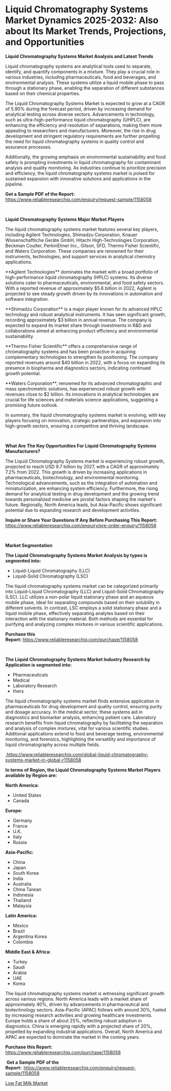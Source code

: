 <p><h1>Liquid Chromatography Systems Market Dynamics 2025-2032: Also about Its Market Trends, Projections, and Opportunities</h1></p><p><strong>Liquid Chromatography Systems Market Analysis and Latest Trends</strong></p>
<p><p>Liquid chromatography systems are analytical tools used to separate, identify, and quantify components in a mixture. They play a crucial role in various industries, including pharmaceuticals, food and beverages, and environmental analysis. These systems utilize a liquid mobile phase to pass through a stationary phase, enabling the separation of different substances based on their chemical properties.</p><p>The Liquid Chromatography Systems Market is expected to grow at a CAGR of 5.90% during the forecast period, driven by increasing demand for analytical testing across diverse sectors. Advancements in technology, such as ultra-high-performance liquid chromatography (UHPLC), are enhancing the efficiency and resolution of separations, making them more appealing to researchers and manufacturers. Moreover, the rise in drug development and stringent regulatory requirements are further propelling the need for liquid chromatography systems in quality control and assurance processes.</p><p>Additionally, the growing emphasis on environmental sustainability and food safety is prompting investments in liquid chromatography for contaminant analysis and quality monitoring. As industries continue to prioritize precision and efficiency, the liquid chromatography systems market is poised for sustained expansion with innovative solutions and applications in the pipeline.</p></p>
<p><strong>Get a Sample PDF of the Report:&nbsp;</strong> <a href="https://www.reliableresearchiq.com/enquiry/request-sample/1158058?utm_campaign=3023&utm_medium=2&utm_source=Github&utm_content=ia&utm_term=05032025&utm_id=liquid-chromatography-systems">https://www.reliableresearchiq.com/enquiry/request-sample/1158058</a></p>
<p>&nbsp;</p>
<p><strong>Liquid Chromatography Systems Major Market Players</strong></p>
<p><p>The liquid chromatography systems market features several key players, including Agilent Technologies, Shimadzu Corporation, Knauer Wissenschaftliche Geräte GmbH, Hitachi High-Technologies Corporation, Beckman Coulter, PerkinElmer Inc., Gilson, SFD, Thermo Fisher Scientific, and Waters Corporation. These companies are renowned for their instruments, technologies, and support services in analytical chemistry applications.</p><p>**Agilent Technologies** dominates the market with a broad portfolio of high-performance liquid chromatography (HPLC) systems. Its diverse solutions cater to pharmaceuticals, environmental, and food safety sectors. With a reported revenue of approximately $5.6 billion in 2022, Agilent is projected to see steady growth driven by its innovations in automation and software integration.</p><p>**Shimadzu Corporation** is a major player known for its advanced HPLC technology and robust analytical instruments. It has seen significant growth, recording approximately $3 billion in annual revenue. The company is expected to expand its market share through investments in R&D and collaborations aimed at enhancing product efficiency and environmental sustainability.</p><p>**Thermo Fisher Scientific** offers a comprehensive range of chromatography systems and has been proactive in acquiring complementary technologies to strengthen its positioning. The company reported revenues around $40 billion in 2022, with a focus on expanding its presence in biopharma and diagnostics sectors, indicating continued growth potential.</p><p>**Waters Corporation**, renowned for its advanced chromatographic and mass spectrometric solutions, has experienced robust growth with revenues close to $2 billion. Its innovations in analytical technologies are crucial for life sciences and materials science applications, suggesting a promising future outlook.</p><p>In summary, the liquid chromatography systems market is evolving, with key players focusing on innovation, strategic partnerships, and expansion into high-growth sectors, ensuring a competitive and thriving landscape.</p></p>
<p>&nbsp;</p>
<p><strong>What Are The Key Opportunities For Liquid Chromatography Systems Manufacturers?</strong></p>
<p><p>The Liquid Chromatography Systems market is experiencing robust growth, projected to reach USD 9.7 billion by 2027, with a CAGR of approximately 7.2% from 2022. This growth is driven by increasing applications in pharmaceuticals, biotechnology, and environmental monitoring. Technological advancements, such as the integration of automation and miniaturization, are enhancing system efficiency. Furthermore, the rising demand for analytical testing in drug development and the growing trend towards personalized medicine are pivotal factors shaping the market's future. Regionally, North America leads, but Asia-Pacific shows significant potential due to expanding research and development activities.</p></p>
<p><strong>Inquire or Share Your Questions If Any Before Purchasing This Report:</strong> <a href="https://www.reliableresearchiq.com/enquiry/pre-order-enquiry/1158058?utm_campaign=3023&utm_medium=2&utm_source=Github&utm_content=ia&utm_term=05032025&utm_id=liquid-chromatography-systems">https://www.reliableresearchiq.com/enquiry/pre-order-enquiry/1158058</a></p>
<p>&nbsp;</p>
<p><strong>Market Segmentation</strong></p>
<p><strong>The Liquid Chromatography Systems Market Analysis by types is segmented into:</strong></p>
<p><ul><li>Liquid-Liquid Chromatography (LLC)</li><li>Liquid-Solid Chromatography (LSC)</li></ul></p>
<p><p>The liquid chromatography systems market can be categorized primarily into Liquid-Liquid Chromatography (LLC) and Liquid-Solid Chromatography (LSC). LLC utilizes a non-polar liquid stationary phase and an aqueous mobile phase, ideal for separating compounds based on their solubility in different solvents. In contrast, LSC employs a solid stationary phase and a liquid mobile phase, effectively separating analytes based on their interaction with the stationary material. Both methods are essential for purifying and analyzing complex mixtures in various scientific applications.</p></p>
<p><strong>Purchase this Report:&nbsp;</strong><a href="https://www.reliableresearchiq.com/purchase/1158058?utm_campaign=3023&utm_medium=2&utm_source=Github&utm_content=ia&utm_term=05032025&utm_id=liquid-chromatography-systems">https://www.reliableresearchiq.com/purchase/1158058</a></p>
<p>&nbsp;</p>
<p><strong>The Liquid Chromatography Systems Market Industry Research by Application is segmented into:</strong></p>
<p><ul><li>Pharmaceuticals</li><li>Medical</li><li>Laboratory Research</li><li>thers</li></ul></p>
<p><p>The liquid chromatography systems market finds extensive application in pharmaceuticals for drug development and quality control, ensuring purity and dosage accuracy. In the medical sector, these systems aid in diagnostics and biomarker analysis, enhancing patient care. Laboratory research benefits from liquid chromatography by facilitating the separation and analysis of complex mixtures, vital for various scientific studies. Additional applications extend to food and beverage testing, environmental monitoring, and forensics, highlighting the versatility and importance of liquid chromatography across multiple fields.</p></p>
<p><a href="https://www.reliableresearchiq.com/global-liquid-chromatography-systems-market-in-global-r1158058?utm_campaign=3023&utm_medium=2&utm_source=Github&utm_content=ia&utm_term=05032025&utm_id=liquid-chromatography-systems">&nbsp;https://www.reliableresearchiq.com/global-liquid-chromatography-systems-market-in-global-r1158058</a></p>
<p><strong>In terms of Region, the Liquid Chromatography Systems Market Players available by Region are:</strong></p>
<p>
    <p> <strong> North America: </strong>
        <ul>
            <li>United States</li>
            <li>Canada</li>
        </ul>
        </p> 
    <p> <strong> Europe: </strong>
        <ul>
            <li>Germany</li>
            <li>France</li>
            <li>U.K.</li>
            <li>Italy</li>
            <li>Russia</li>
        </ul>
        </p> 
    <p> <strong> Asia-Pacific: </strong>
        <ul>
            <li>China</li>
            <li>Japan</li>
            <li>South Korea</li>
            <li>India</li>
            <li>Australia</li>
            <li>China Taiwan</li>
            <li>Indonesia</li>
            <li>Thailand</li>
            <li>Malaysia</li>
        </ul>
        </p> 
    <p> <strong> Latin America: </strong>
        <ul>
            <li>Mexico</li>
            <li>Brazil</li>
            <li>Argentina Korea</li>
            <li>Colombia</li>
        </ul>
        </p> 
    <p> <strong> Middle East & Africa: </strong>
        <ul>
            <li>Turkey</li>
            <li>Saudi</li>
            <li>Arabia</li>
            <li>UAE</li>
            <li>Korea</li>
        </ul>
    </p>
    </p>
<p><p>The liquid chromatography systems market is witnessing significant growth across various regions. North America leads with a market share of approximately 40%, driven by advancements in pharmaceutical and biotechnology sectors. Asia-Pacific (APAC) follows with around 30%, fueled by increasing research activities and growing healthcare investments. Europe holds a share of about 25%, reflecting robust adoption in diagnostics. China is emerging rapidly with a projected share of 20%, propelled by expanding industrial applications. Overall, North America and APAC are expected to dominate the market in the coming years.</p></p>
<p><strong>Purchase this Report: </strong><a href="https://www.reliableresearchiq.com/purchase/1158058?utm_campaign=3023&utm_medium=2&utm_source=Github&utm_content=ia&utm_term=05032025&utm_id=liquid-chromatography-systems">https://www.reliableresearchiq.com/purchase/1158058</a></p>
<p>&nbsp;<strong>Get a Sample PDF of the Report:&nbsp;&nbsp;</strong><a href="https://www.reliableresearchiq.com/enquiry/request-sample/1158058?utm_campaign=3023&utm_medium=2&utm_source=Github&utm_content=ia&utm_term=05032025&utm_id=liquid-chromatography-systems">https://www.reliableresearchiq.com/enquiry/request-sample/1158058</a></p>
<p><strong></strong></p>
<p><p><a href="https://github.com/dailyspunj47/Market-Research-Report-List-1/blob/main/low-fat-milk-market.md?utm_campaign=3023&utm_medium=2&utm_source=Github&utm_content=ia&utm_term=05032025&utm_id=liquid-chromatography-systems">Low Fat Milk Market</a></p></p>